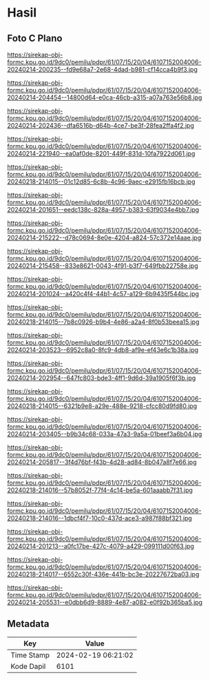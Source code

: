 # Hasil

## Foto C Plano

https://sirekap-obj-formc.kpu.go.id/9dc0/pemilu/pdpr/61/07/15/20/04/6107152004006-20240214-200235--fd9e68a7-2e68-4dad-b981-cf14cca4b9f3.jpg

https://sirekap-obj-formc.kpu.go.id/9dc0/pemilu/pdpr/61/07/15/20/04/6107152004006-20240214-204454--14800d64-e0ca-46cb-a315-a07a763e56b8.jpg

https://sirekap-obj-formc.kpu.go.id/9dc0/pemilu/pdpr/61/07/15/20/04/6107152004006-20240214-202436--dfa6516b-d64b-4ce7-be3f-28fea2ffa4f2.jpg

https://sirekap-obj-formc.kpu.go.id/9dc0/pemilu/pdpr/61/07/15/20/04/6107152004006-20240214-221940--ea0af0de-8201-449f-831d-10fa7922d061.jpg

https://sirekap-obj-formc.kpu.go.id/9dc0/pemilu/pdpr/61/07/15/20/04/6107152004006-20240218-214015--01c12d85-6c8b-4c96-9aec-e2915fb16bcb.jpg

https://sirekap-obj-formc.kpu.go.id/9dc0/pemilu/pdpr/61/07/15/20/04/6107152004006-20240214-201651--eedc138c-828a-4957-b383-63f9034e4bb7.jpg

https://sirekap-obj-formc.kpu.go.id/9dc0/pemilu/pdpr/61/07/15/20/04/6107152004006-20240214-215222--d78c0694-8e0e-4204-a824-57c372e14aae.jpg

https://sirekap-obj-formc.kpu.go.id/9dc0/pemilu/pdpr/61/07/15/20/04/6107152004006-20240214-215458--833e8621-0043-4f91-b3f7-649fbb22758e.jpg

https://sirekap-obj-formc.kpu.go.id/9dc0/pemilu/pdpr/61/07/15/20/04/6107152004006-20240214-201024--a420c4f4-44b1-4c57-a129-6b9435f544bc.jpg

https://sirekap-obj-formc.kpu.go.id/9dc0/pemilu/pdpr/61/07/15/20/04/6107152004006-20240218-214015--7b8c0926-b9b4-4e86-a2a4-8f0b53beea15.jpg

https://sirekap-obj-formc.kpu.go.id/9dc0/pemilu/pdpr/61/07/15/20/04/6107152004006-20240214-203523--6952c8a0-8fc9-4db8-af9e-ef43e6c1b38a.jpg

https://sirekap-obj-formc.kpu.go.id/9dc0/pemilu/pdpr/61/07/15/20/04/6107152004006-20240214-202954--647fc803-bde3-4ff1-9d6d-39a1905f6f3b.jpg

https://sirekap-obj-formc.kpu.go.id/9dc0/pemilu/pdpr/61/07/15/20/04/6107152004006-20240218-214015--6321b9e8-a29e-488e-9218-cfcc80d9fd80.jpg

https://sirekap-obj-formc.kpu.go.id/9dc0/pemilu/pdpr/61/07/15/20/04/6107152004006-20240214-203405--b9b34c68-033a-47a3-9a5a-01beef3a6b04.jpg

https://sirekap-obj-formc.kpu.go.id/9dc0/pemilu/pdpr/61/07/15/20/04/6107152004006-20240214-205817--3f4d76bf-f43b-4d28-ad84-8b047a8f7e66.jpg

https://sirekap-obj-formc.kpu.go.id/9dc0/pemilu/pdpr/61/07/15/20/04/6107152004006-20240218-214016--57b8052f-77f4-4c14-be5a-601aaabb7f31.jpg

https://sirekap-obj-formc.kpu.go.id/9dc0/pemilu/pdpr/61/07/15/20/04/6107152004006-20240218-214016--1dbcf4f7-10c0-437d-ace3-a987f88bf321.jpg

https://sirekap-obj-formc.kpu.go.id/9dc0/pemilu/pdpr/61/07/15/20/04/6107152004006-20240214-201213--a0fc17be-427c-4079-a429-099111d00f63.jpg

https://sirekap-obj-formc.kpu.go.id/9dc0/pemilu/pdpr/61/07/15/20/04/6107152004006-20240218-214017--6552c30f-436e-441b-bc3e-20227672ba03.jpg

https://sirekap-obj-formc.kpu.go.id/9dc0/pemilu/pdpr/61/07/15/20/04/6107152004006-20240214-205531--e0dbb6d9-8889-4e87-a082-e0f92b365ba5.jpg


## Metadata

| Key        | Value               |
| ---------- | ------------------- |
| Time Stamp | 2024-02-19 06:21:02 |
| Kode Dapil | 6101                |



